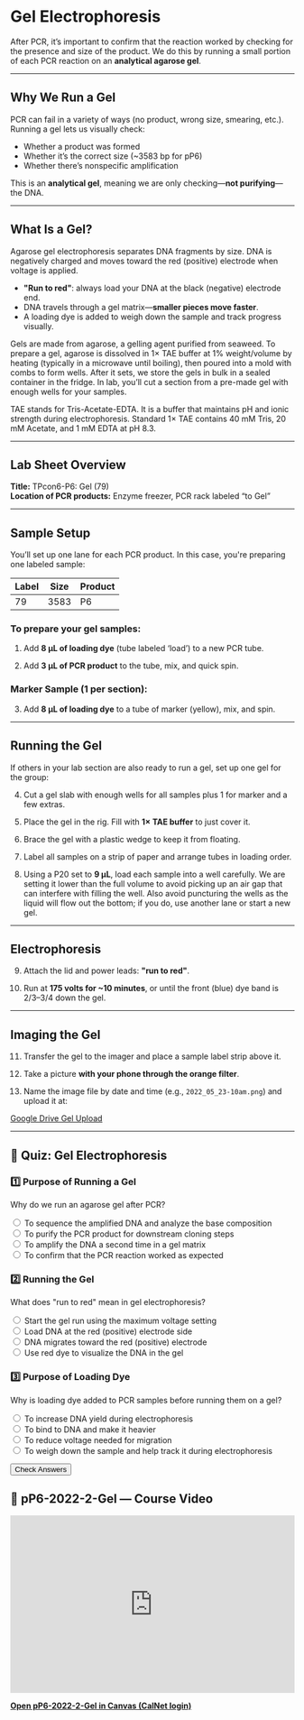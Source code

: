 # Gel Electrophoresis

After PCR, it’s important to confirm that the reaction worked by checking for the presence and size of the product. We do this by running a small portion of each PCR reaction on an **analytical agarose gel**.

---

## Why We Run a Gel

PCR can fail in a variety of ways (no product, wrong size, smearing, etc.). Running a gel lets us visually check:

- Whether a product was formed
- Whether it’s the correct size (~3583 bp for pP6)
- Whether there’s nonspecific amplification

This is an **analytical gel**, meaning we are only checking—**not purifying**—the DNA.

---

## What Is a Gel?

Agarose gel electrophoresis separates DNA fragments by size. DNA is negatively charged and moves toward the red (positive) electrode when voltage is applied.

- **"Run to red"**: always load your DNA at the black (negative) electrode end.
- DNA travels through a gel matrix—**smaller pieces move faster**.
- A loading dye is added to weigh down the sample and track progress visually.

Gels are made from agarose, a gelling agent purified from seaweed. To prepare a gel, agarose is dissolved in 1× TAE buffer at 1% weight/volume by heating (typically in a microwave until boiling), then poured into a mold with combs to form wells. After it sets, we store the gels in bulk in a sealed container in the fridge. In lab, you’ll cut a section from a pre-made gel with enough wells for your samples.

TAE stands for Tris-Acetate-EDTA. It is a buffer that maintains pH and ionic strength during electrophoresis. Standard 1× TAE contains 40 mM Tris, 20 mM Acetate, and 1 mM EDTA at pH 8.3.

---

## Lab Sheet Overview

**Title:** TPcon6-P6: Gel (79)  
**Location of PCR products:** Enzyme freezer, PCR rack labeled “to Gel”

---

## Sample Setup

You’ll set up one lane for each PCR product. In this case, you're preparing one labeled sample:

| Label | Size  | Product |
|-------|-------|---------|
| 79    | 3583  | P6      |

### To prepare your gel samples:

1) Add **8 µL of loading dye** (tube labeled ‘load’) to a new PCR tube.

2) Add **3 µL of PCR product** to the tube, mix, and quick spin.

### Marker Sample (1 per section):

3) Add **8 µL of loading dye** to a tube of marker (yellow), mix, and spin.

---

## Running the Gel

If others in your lab section are also ready to run a gel, set up one gel for the group:

4) Cut a gel slab with enough wells for all samples plus 1 for marker and a few extras.

5) Place the gel in the rig. Fill with **1× TAE buffer** to just cover it.

6) Brace the gel with a plastic wedge to keep it from floating.

7) Label all samples on a strip of paper and arrange tubes in loading order.

8) Using a P20 set to **9 µL**, load each sample into a well carefully. We are setting it lower than the full volume to avoid picking up an air gap that can interfere with filling the well. Also avoid puncturing the wells as the liquid will flow out the bottom; if you do, use another lane or start a new gel.

---

## Electrophoresis

9) Attach the lid and power leads: **"run to red"**.

10) Run at **175 volts for ~10 minutes**, or until the front (blue) dye band is 2/3–3/4 down the gel.

---

## Imaging the Gel

11) Transfer the gel to the imager and place a sample label strip above it.

12) Take a picture **with your phone through the orange filter**.

13) Name the image file by date and time (e.g., `2022_05_23-10am.png`) and upload it at:

[Google Drive Gel Upload](https://forms.gle/WfnEtHvNrLvuQj7d9)

---

## 🧪 Quiz: Gel Electrophoresis

<form id="gel_quiz_form">
  <h3>1️⃣ Purpose of Running a Gel</h3>
  <p>Why do we run an agarose gel after PCR?</p>
  <label><input type="radio" name="q1" value="a"> To sequence the amplified DNA and analyze the base composition</label><br>
  <label><input type="radio" name="q1" value="b"> To purify the PCR product for downstream cloning steps</label><br>
  <label><input type="radio" name="q1" value="c"> To amplify the DNA a second time in a gel matrix</label><br>
  <label><input type="radio" name="q1" value="d"> To confirm that the PCR reaction worked as expected</label><br>
  <p id="gel_res_q1"></p>

  <h3>2️⃣ Running the Gel</h3>
  <p>What does "run to red" mean in gel electrophoresis?</p>
  <label><input type="radio" name="q2" value="a"> Start the gel run using the maximum voltage setting</label><br>
  <label><input type="radio" name="q2" value="b"> Load DNA at the red (positive) electrode side</label><br>
  <label><input type="radio" name="q2" value="c"> DNA migrates toward the red (positive) electrode</label><br>
  <label><input type="radio" name="q2" value="d"> Use red dye to visualize the DNA in the gel</label><br>
  <p id="gel_res_q2"></p>

  <h3>3️⃣ Purpose of Loading Dye</h3>
  <p>Why is loading dye added to PCR samples before running them on a gel?</p>
  <label><input type="radio" name="q3" value="a"> To increase DNA yield during electrophoresis</label><br>
  <label><input type="radio" name="q3" value="b"> To bind to DNA and make it heavier</label><br>
  <label><input type="radio" name="q3" value="c"> To reduce voltage needed for migration</label><br>
  <label><input type="radio" name="q3" value="d"> To weigh down the sample and help track it during electrophoresis</label><br>
  <p id="gel_res_q3"></p>

  <button type="button" id="gel_submit_btn">Check Answers</button>
</form>

<script>
  document.getElementById("gel_submit_btn").addEventListener("click", function () {
    const answers = {
      q1: "d",
      q2: "c",
      q3: "d"
    };
    ["q1", "q2", "q3"].forEach(function (q) {
      const selected = document.querySelector(`input[name="${q}"]:checked`);
      const result = document.getElementById(`gel_res_${q}`);
      if (selected && selected.value === answers[q]) {
        result.innerHTML = "✅ Correct!";
        if (typeof progressManager !== "undefined") {
          progressManager.addCompletion(`gel_${q}`, "correct");
        }
      } else {
        result.innerHTML = "❌ Try again.";
      }
    });
  });
</script>

## 🎥 pP6-2022-2-Gel — Course Video

<div style="margin-bottom: 1em;">
  <iframe
    width="560"
    height="315"
    src="https://kaf.berkeley.edu/embed/secure/iframe/entryId/1_74krdpcx?iframeembed=true&autoplay=false"
    frameborder="0"
    allowfullscreen
    style="max-width: 100%;">
  </iframe>
</div>

<p><a href="https://bcourses.berkeley.edu/courses/1548791/external_tools/90481" target="_blank" rel="noopener"><strong>Open pP6-2022-2-Gel in Canvas (CalNet login)</strong></a></p>
